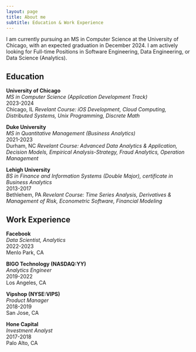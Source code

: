 ```yaml
---
layout: page
title: About me
subtitle: Education & Work Experience
---
```


I am currently pursuing an MS in Computer Science at the University of Chicago, with an expected graduation in December 2024. I am actively looking for Full-time Positions in Software Engineering, Data Engineering, or Data Science (Analytics).

## Education

**University of Chicago**  
*MS in Computer Science (Application Development Track)*  
2023-2024  
Chicago, IL
_Revelant Course: iOS Development, Cloud Computing, Distributed Systems, Unix Programming, Discrete Math_

**Duke University**  
*MS in Quantitative Management (Business Analytics)*  
2021-2023  
Durham, NC
_Revelant Course: Advanced Data Analytics & Application, Decision Models, Empirical Analysis-Strategy, Fraud Analytics, Operation Management_

**Lehigh University**  
*BS in Finance and Information Systems (Double Major), certificate in Business Analytics*  
2013-2017  
Bethlehem, PA
_Revelant Course: Time Series Analysis, Derivatives & Management of Risk, Econometric Software, Financial Modeling_


## Work Experience

**Facebook**  
*Data Scientist, Analytics*  
2022-2023  
Menlo Park, CA

**BIGO Technology (NASDAQ:YY)**  
*Analytics Engineer*  
2019-2022  
Los Angeles, CA

**Vipshop (NYSE:VIPS)**  
*Product Manager*  
2018-2019  
San Jose, CA

**Hone Capital**  
*Investment Analyst*  
2017-2018  
Palo Alto, CA

